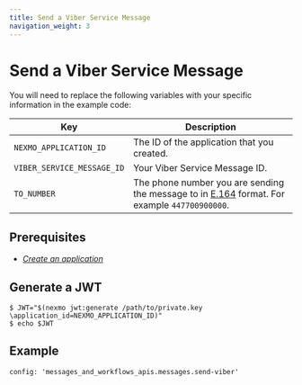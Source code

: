 ```yaml
---
title: Send a Viber Service Message
navigation_weight: 3
---
```


# Send a Viber Service Message

You will need to replace the following variables with your specific information in the example code:

Key | Description
-- | --
`NEXMO_APPLICATION_ID` | The ID of the application that you created.
`VIBER_SERVICE_MESSAGE_ID` | Your Viber Service Message ID.
`TO_NUMBER` | The phone number you are sending the message to in [E.164](https://en.wikipedia.org/wiki/E.164) format. For example `447700900000`.

## Prerequisites

- *[Create an application](/concepts/guides/applications#getting-started-with-applications)*

## Generate a JWT

```curl
$ JWT="$(nexmo jwt:generate /path/to/private.key \application_id=NEXMO_APPLICATION_ID)"
$ echo $JWT
```

## Example

```tabbed_examples
config: 'messages_and_workflows_apis.messages.send-viber'
```
